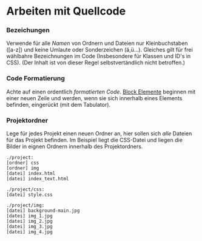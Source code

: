 # Arbeiten mit Quellcode #

### Bezeichungen
Verwende für alle *Namen* von Ordnern und Dateien nur Kleinbuchstaben ([a-z]) und keine Umlaute oder Sonderzeichen (ä,ü...). Gleiches gilt für frei wählbahre Bezeichnungen im Code (Insbesondere für Klassen und ID's in CSS). (Der Inhalt ist von dieser Regel selbstvertändlich nicht betroffen.)

### Code Formatierung
Achte auf einen ordentlich *formatierten Code*. [Block Elemente](https://developer.mozilla.org/en-US/docs/Web/HTML/Block-level_elements#Elements) beginnen mit einer neuen Zeile und werden, wenn sie sich innerhalb eines Elements befinden, eingerückt (mit dem Tabulator).

### Projektordner
Lege für jedes Projekt einen neuen Ordner an, hier sollen sich *alle* Dateien für das Projekt befinden. Im Beispiel liegt die CSS-Datei und liegen die Bilder in eignen Ordnern innerhalb des Projektordners.

```
./project:
[ordner] css
[ordner] img
[datei] index.html
[datei] index_text.html

./project/css:
[datei] style.css

./project/img:
[datei] background-main.jpg
[datei] img_1.jpg
[datei] img_2.jpg
[datei] img_3.jpg
[datei] img_4.jpg
```
  
